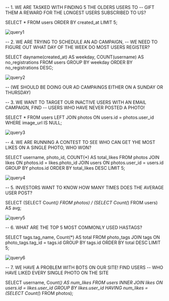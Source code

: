 -- 1. 	WE ARE TASKED WITH FINDING 5 THE OLDERS USERS TO 
-- 	GIFT THEM A REWARD FOR THE LONGEST USERS SUBSCRIBED TO US?


SELECT * FROM users 
ORDER BY created_at 
LIMIT 5;


![query1](https://github.com/moholomokhobo/mysql/assets/113181986/25728203-d30c-4d5f-9657-89e4f41bc2f1)


-- 2. 	WE ARE TRYING TO SCHEDULE AN AD CAMPAIGN, 
-- 		WE NEED TO FIGURE OUT WHAT DAY OF THE WEEK DO MOST USERS REGISTER?


SELECT 	dayname(created_at) AS weekday,
		COUNT(username) AS no_registrations 
FROM users 
GROUP BY weekday
ORDER BY no_registrations DESC;


![query2](https://github.com/moholomokhobo/mysql/assets/113181986/f18a2b61-43f7-47f0-8d29-2b21fbe2bbe5)


-- (WE SHOULD BE DOING OUR AD CAMPAINGS EITHER ON A SUNDAY OR THURSDAY)


-- 3. 	WE WANT TO TARGET OUR INACTIVE USERS WITH AN EMAIL CAMPAIGN, FIND 
-- 		USERS WHO HAVE NEVER POSTED A PHOTO!


SELECT *
FROM users
LEFT JOIN photos
	ON users.id = photos.user_id
WHERE image_url IS NULL;


![query3](https://github.com/moholomokhobo/mysql/assets/113181986/86985211-3f70-4c31-87a8-8f23f9ff412c)


-- 4. WE ARE RUNNING A CONTEST TO SEE WHO CAN GET YHE MOST LIKES ON A SINGLE PHOTO, WHO WON?


SELECT username, photo_id, COUNT(*) AS total_likes
FROM photos
	JOIN likes
	ON photos.id = likes.photo_id
    JOIN users
    ON photos.user_id = users.id
GROUP BY photos.id
ORDER BY total_likes DESC
LIMIT 5;


![query4](https://github.com/moholomokhobo/mysql/assets/113181986/cb3e6d7d-13a0-4492-9687-7a28d5d381a9)


-- 5. INVESTORS WANT TO KNOW HOW MANY TIMES DOES THE AVERAGE USER POST?


SELECT (SELECT Count(*) 
        FROM   photos) / (SELECT Count(*) 
                          FROM   users) AS avg; 
 

![query5](https://github.com/moholomokhobo/mysql/assets/113181986/bf300e24-c1da-480d-967f-f0a83819d2a4)


-- 6. WHAT ARE THE TOP 5 MOST COMMONLY USED HASTAGS?                          
 
 
SELECT tags.tag_name, 
       Count(*) AS total 
FROM   photo_tags 
       JOIN tags 
         ON photo_tags.tag_id = tags.id 
GROUP  BY tags.id 
ORDER  BY total DESC 
LIMIT  5;                          


![query6](https://github.com/moholomokhobo/mysql/assets/113181986/ecbf5033-521d-4b19-9c66-3a90099e25f7)


-- 7. 	WE HAVE A PROBLEM WITH BOTS ON OUR SITE! FIND USERS 
	-- 	WHO HAVE LIKED EVERY SINGLE PHOTO ON THE SITE
    
SELECT username, 
       Count(*) AS num_likes 
FROM   users 
       INNER JOIN likes 
               ON users.id = likes.user_id 
GROUP  BY likes.user_id 
HAVING num_likes = (SELECT Count(*) 
                    FROM   photos); 
                    
                    
